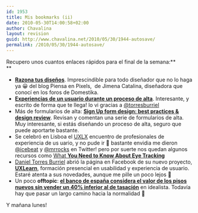 ```yaml
---
id: 1953
title: Mis bookmarks (ii)
date: 2010-05-30T14:00:58+02:00
author: Chavalina
layout: revision
guid: http://www.chavalina.net/2010/05/30/1944-autosave/
permalink: /2010/05/30/1944-autosave/
---
```

Recupero unos cuantos enlaces rápidos para el final de la semana:**  
** 

  * **<a href="http://www.piensaenpixels.com/blog/2008/10/razona-tus-disenos/" target="_blank">Razona tus diseños</a>**. Imprescindible para todo diseñador que no lo haga ya 😀 del blog Piensa en Pixels,  de Jimena Catalina, diseñadora que conocí en los foros de Domestika.
  * **<a href="http://tristanelosegui.com/2010/05/24/experiencias-de-un-usuario-durante-un-proceso-de-alta/" target="_blank">Experiencias de un usuario durante un proceso de alta</a>**. Interesante, y escrito de forma que te llega! lo vi gracias a <a href="http://twitter.com/torresburriel" target="_blank">@torresburriel</a>
  * Más de formularios de alta: **<a href="http://www.unmatchedstyle.com/news/sign-up-form-design-best-practices-design-review.php" target="_blank">Sign Up form design: best practices & design review</a>**. Revisan y comentan una serie de formularios de alta. Muy interesante, si estás diseñando un proceso de alta, seguro que puede aportarte bastante.
  * Se celebró en Lisboa el <a href="http://www.ux-lx.com/" target="_blank">UXLX</a> encuentro de profesionales de experiencia de us uario, y no pude ir 🙁 bastante envidia me dieron <a href="http://twitter.com/icebeat" target="_blank">@icebeat</a> y <a href="http://twitter.com/mrrocks" target="_blank">@mrrocks</a> en Twitter! pero por suerte nos quedan algunos recursos como <a href="http://www.90percentofeverything.com/2010/05/13/what-you-need-to-know-about-eye-tracking-new/" target="_blank">What <strong>You Need to Know About Eye Tracking</strong></a>
  * <a href="http://www.torresburriel.com/weblog/" target="_blank">Daniel Torres Burriel</a> abrió la página en Facebook de su nuevo proyecto, **<a href="http://www.facebook.com/pages/UX-Learn/228417541264" target="_blank">UXLearn</a>**, formación presencial en usabilidad y experiencia de usuario. Estaré atenta a sus novedades, aunque me pille un poco lejos 🙂
  * Un poco **offtopic**: **<a href="http://www.idealista.com/news/archivo/2010/05/27/0201175-el-banco-de-espana-considera-el-valor-de-los-pisos-nuevos-sin-vender-un-40-inferior-al-de-mercado" target="_blank">el banco de españa considera el valor de los pisos nuevos sin vender un 40% inferior al de tasación</a>** en idealista. Todavía hay que pasar un largo camino hacia la normalidad 🙁

Y mañana lunes!

<div id="_mcePaste" style="overflow: hidden; position: absolute; left: -10000px; top: 10px; width: 1px; height: 1px;">
  <h1 class="title">
    el banco de españa considera el valor de los pisos nuevos sin vender un 40% inferior al de tasación
  </h1>
</div>